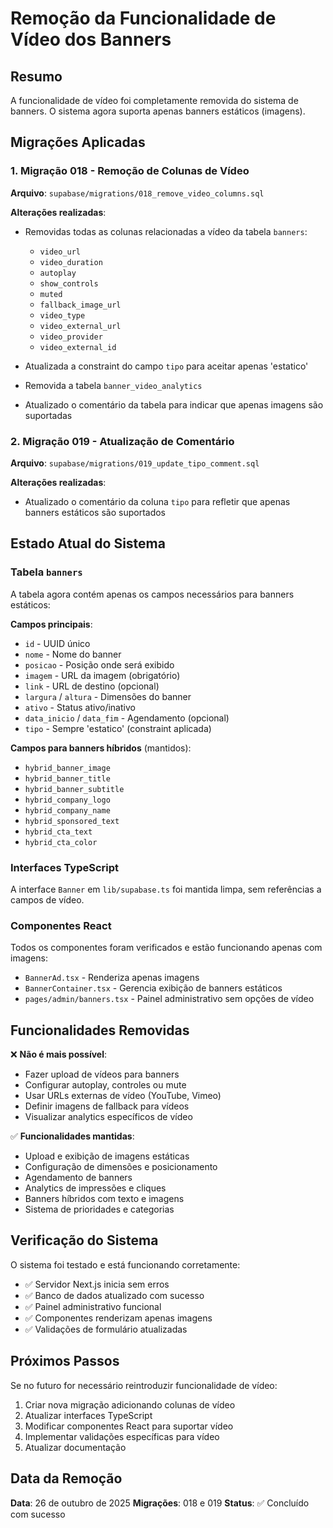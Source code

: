 # Remoção da Funcionalidade de Vídeo dos Banners

## Resumo
A funcionalidade de vídeo foi completamente removida do sistema de banners. O sistema agora suporta apenas banners estáticos (imagens).

## Migrações Aplicadas

### 1. Migração 018 - Remoção de Colunas de Vídeo
**Arquivo**: `supabase/migrations/018_remove_video_columns.sql`

**Alterações realizadas**:
- Removidas todas as colunas relacionadas a vídeo da tabela `banners`:
  - `video_url`
  - `video_duration`
  - `autoplay`
  - `show_controls`
  - `muted`
  - `fallback_image_url`
  - `video_type`
  - `video_external_url`
  - `video_provider`
  - `video_external_id`

- Atualizada a constraint do campo `tipo` para aceitar apenas 'estatico'
- Removida a tabela `banner_video_analytics`
- Atualizado o comentário da tabela para indicar que apenas imagens são suportadas

### 2. Migração 019 - Atualização de Comentário
**Arquivo**: `supabase/migrations/019_update_tipo_comment.sql`

**Alterações realizadas**:
- Atualizado o comentário da coluna `tipo` para refletir que apenas banners estáticos são suportados

## Estado Atual do Sistema

### Tabela `banners`
A tabela agora contém apenas os campos necessários para banners estáticos:

**Campos principais**:
- `id` - UUID único
- `nome` - Nome do banner
- `posicao` - Posição onde será exibido
- `imagem` - URL da imagem (obrigatório)
- `link` - URL de destino (opcional)
- `largura` / `altura` - Dimensões do banner
- `ativo` - Status ativo/inativo
- `data_inicio` / `data_fim` - Agendamento (opcional)
- `tipo` - Sempre 'estatico' (constraint aplicada)

**Campos para banners híbridos** (mantidos):
- `hybrid_banner_image`
- `hybrid_banner_title`
- `hybrid_banner_subtitle`
- `hybrid_company_logo`
- `hybrid_company_name`
- `hybrid_sponsored_text`
- `hybrid_cta_text`
- `hybrid_cta_color`

### Interfaces TypeScript
A interface `Banner` em `lib/supabase.ts` foi mantida limpa, sem referências a campos de vídeo.

### Componentes React
Todos os componentes foram verificados e estão funcionando apenas com imagens:
- `BannerAd.tsx` - Renderiza apenas imagens
- `BannerContainer.tsx` - Gerencia exibição de banners estáticos
- `pages/admin/banners.tsx` - Painel administrativo sem opções de vídeo

## Funcionalidades Removidas

❌ **Não é mais possível**:
- Fazer upload de vídeos para banners
- Configurar autoplay, controles ou mute
- Usar URLs externas de vídeo (YouTube, Vimeo)
- Definir imagens de fallback para vídeos
- Visualizar analytics específicos de vídeo

✅ **Funcionalidades mantidas**:
- Upload e exibição de imagens estáticas
- Configuração de dimensões e posicionamento
- Agendamento de banners
- Analytics de impressões e cliques
- Banners híbridos com texto e imagens
- Sistema de prioridades e categorias

## Verificação do Sistema

O sistema foi testado e está funcionando corretamente:
- ✅ Servidor Next.js inicia sem erros
- ✅ Banco de dados atualizado com sucesso
- ✅ Painel administrativo funcional
- ✅ Componentes renderizam apenas imagens
- ✅ Validações de formulário atualizadas

## Próximos Passos

Se no futuro for necessário reintroduzir funcionalidade de vídeo:
1. Criar nova migração adicionando colunas de vídeo
2. Atualizar interfaces TypeScript
3. Modificar componentes React para suportar vídeo
4. Implementar validações específicas para vídeo
5. Atualizar documentação

## Data da Remoção
**Data**: 26 de outubro de 2025
**Migrações**: 018 e 019
**Status**: ✅ Concluído com sucesso